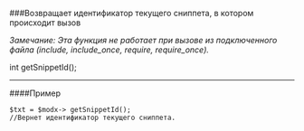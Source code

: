 ###Возвращает идентификатор текущего сниппета, в котором происходит вызов

*Замечание: Эта функция не работает при вызове из подключенного файла (include, include_once, require, require_once).*

int getSnippetId();

***

####Пример

	$txt = $modx-> getSnippetId();
	//Вернет идентификатор текущего сниппета.